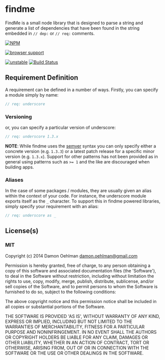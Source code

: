 # findme

FindMe is a small node library that is designed to parse a string and
generate a list of dependencies that have been found in the string
embedded in `// dep:` or `// req:` comments.


[![NPM](https://nodei.co/npm/findme.png)](https://nodei.co/npm/findme/)


[![browser support](https://ci.testling.com/DamonOehlman/findme.png)](https://ci.testling.com/DamonOehlman/findme)

[![unstable](https://img.shields.io/badge/stability-unstable-yellowgreen.svg)](https://github.com/badges/stability-badges) [![Build Status](https://img.shields.io/travis/DamonOehlman/findme.svg?branch=master)](https://travis-ci.org/DamonOehlman/findme) 

## Requirement Definition

A requirement can be defined in a number of ways. Firstly, you can specify
a module simply by name:

```js
// req: underscore
```

### Versioning

or, you can specify a particular version of underscore:

```js
// req: underscore 1.3.x
```

__NOTE__: While findme uses the [semver](http://semver.org/) syntax you can
only specify either a concrete version (e.g. `1.3.3`) or a latest patch
release for a specific minor version (e.g. `1.3.x`).  Support for other patterns
has not been provided as in general using patterns such as `>= 1` and the
like are discouraged when building apps.

### Aliases

In the case of some packages / modules, they are usually given an alias within
the context of your code.  For instance, the underscore module exports itself as
the `_` character.  To support this in findme powered libraries, simply specify
your requirement with an alias:

```js
// req: underscore as _
```

## License(s)

### MIT

Copyright (c) 2014 Damon Oehlman <damon.oehlman@gmail.com>

Permission is hereby granted, free of charge, to any person obtaining
a copy of this software and associated documentation files (the
'Software'), to deal in the Software without restriction, including
without limitation the rights to use, copy, modify, merge, publish,
distribute, sublicense, and/or sell copies of the Software, and to
permit persons to whom the Software is furnished to do so, subject to
the following conditions:

The above copyright notice and this permission notice shall be
included in all copies or substantial portions of the Software.

THE SOFTWARE IS PROVIDED 'AS IS', WITHOUT WARRANTY OF ANY KIND,
EXPRESS OR IMPLIED, INCLUDING BUT NOT LIMITED TO THE WARRANTIES OF
MERCHANTABILITY, FITNESS FOR A PARTICULAR PURPOSE AND NONINFRINGEMENT.
IN NO EVENT SHALL THE AUTHORS OR COPYRIGHT HOLDERS BE LIABLE FOR ANY
CLAIM, DAMAGES OR OTHER LIABILITY, WHETHER IN AN ACTION OF CONTRACT,
TORT OR OTHERWISE, ARISING FROM, OUT OF OR IN CONNECTION WITH THE
SOFTWARE OR THE USE OR OTHER DEALINGS IN THE SOFTWARE.
